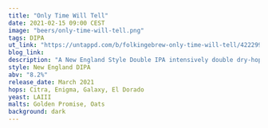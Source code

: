 ```yaml
---
title: "Only Time Will Tell"
date: 2021-02-15 09:00 CEST
image: "beers/only-time-will-tell.png"
tags: DIPA
ut_link: "https://untappd.com/b/folkingebrew-only-time-will-tell/4222995"
blog_link:
description: "A New England Style Double IPA intensively double dry-hopped with Citra, Enigma, Galaxy and El Dorado."
style: New England DIPA
abv: "8.2%"
release_date: March 2021
hops: Citra, Enigma, Galaxy, El Dorado
yeast: LAIII
malts: Golden Promise, Oats
background: dark
---
```

